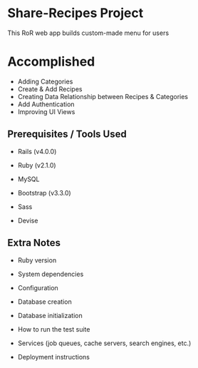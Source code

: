 
# Share-Recipes Project
This RoR web app builds custom-made menu for users

# Accomplished
* Adding Categories
* Create & Add Recipes
* Creating Data Relationship between Recipes & Categories
* Add Authentication
* Improving UI Views

## Prerequisites / Tools Used

* Rails (v4.0.0)

* Ruby (v2.1.0)

* MySQL

* Bootstrap (v3.3.0)

* Sass

* Devise

## Extra Notes

* Ruby version

* System dependencies

* Configuration

* Database creation

* Database initialization

* How to run the test suite

* Services (job queues, cache servers, search engines, etc.)

* Deployment instructions

